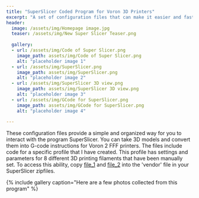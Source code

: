 ```yaml
---
title: "SuperSlicer Coded Program for Voron 3D Printers"
excerpt: "A set of configuration files that can make it easier and faster to print on Voron 2 printers."
header:
  image: /assets/img/Homepage image.jpg
  teaser: /assets/img/New Super Slicer Teaser.png
  
  gallery:
  - url: /assets/img/Code of Super Slicer.png
    image_path: assets/img/Code of Super Slicer.png
    alt: "placeholder image 1"
  - url: /assets/img/SuperSlicer.png
    image_path: assets/img/SuperSlicer.png
    alt: "placeholder image 2"
  - url: /assets/img/SuperSlicer 3D view.png
    image_path: assets/img/SuperSlicer 3D view.png
    alt: "placeholder image 3"
  - url: /assets/img/GCode for SuperSlicer.png
    image_path: assets/img/GCode for SuperSlicer.png
    alt: "placeholder image 4"
    
---
```


These configuration files provide a simple and organized way for you to interact with the program SuperSlicer. You can take 3D models and convert them into G-code instructions for Voron 2 FFF printers. The files include code for a specific profile that I have created. This profile has settings and parameters for 8 different 3D printing filaments that have been manually set. To access this ability, copy [file_1](https://vanderbilt365-my.sharepoint.com/:u:/g/personal/megan_n_mcdonald_vanderbilt_edu/EY4sLDvKz4tCgaOmNnPaaloBCTWww69SbL99BhjZhLwXrA?e=debhPa) and [file_2](https://vanderbilt365-my.sharepoint.com/:u:/g/personal/megan_n_mcdonald_vanderbilt_edu/ESOE5P6mmNxKoHXJVQkWE5gB9pM5hSTE40uMdaD9twFEGQ?e=6zyQqn) into the 'vendor' file in your SuperSlicer zipfiles. 


{% include gallery caption="Here are a few photos collected from this program" %}
